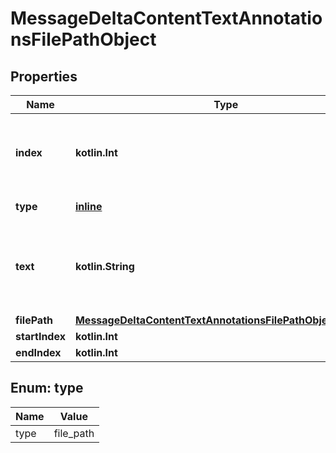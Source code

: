 
# MessageDeltaContentTextAnnotationsFilePathObject

## Properties
| Name | Type | Description | Notes |
| ------------ | ------------- | ------------- | ------------- |
| **index** | **kotlin.Int** | The index of the annotation in the text content part. |  |
| **type** | [**inline**](#Type) | Always &#x60;file_path&#x60;. |  |
| **text** | **kotlin.String** | The text in the message content that needs to be replaced. |  [optional] |
| **filePath** | [**MessageDeltaContentTextAnnotationsFilePathObjectFilePath**](MessageDeltaContentTextAnnotationsFilePathObjectFilePath.md) |  |  [optional] |
| **startIndex** | **kotlin.Int** |  |  [optional] |
| **endIndex** | **kotlin.Int** |  |  [optional] |


<a id="Type"></a>
## Enum: type
| Name | Value |
| ---- | ----- |
| type | file_path |



